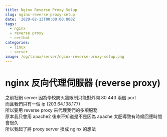 ```yaml
---
title: Nginx Reverse Proxy Setup
slug: nginx-reverse-proxy-setup
date: '2020-02-13T00:00:00.000Z'
tags:
  - nginx
  - reverse proxy
  - certbot
categories:
  - linux
  - server
image: /og/linux/server/nginx-reverse-proxy-setup.png
---
```


# nginx 反向代理伺服器 (reverse proxy)

之前社網 server 因為學校防火牆限制只能對外開 80 443 兩個 port  
而且我們只有一個 ip (203.64.138.177)  
所以要用 reverse proxy 來代理我們的多項服務  
原本我只會用 apache2
後來不知道是不是因為 apache 太肥導致有時候回應時間會很久  
所以我起了將 proxy server 換成 nginx 的想法
